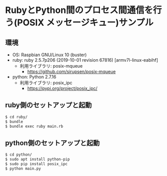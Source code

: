 # RubyとPython間のプロセス間通信を行う(POSIX メッセージキュー)サンプル

## 環境

- OS: Raspbian GNU/Linux 10 (buster)
- ruby: ruby 2.5.7p206 (2019-10-01 revision 67816) [armv7l-linux-eabihf]
  - 利用ライブラリ: posix-mqueue
    - https://github.com/sirupsen/posix-mqueue
- python: Python 2.7.16
  - 利用ライブラリ: posix_ipc
    -  https://pypi.org/project/posix_ipc/

## ruby側のセットアップと起動

```bash
$ cd ruby/
$ bundle
$ bundle exec ruby main.rb
```

## python側のセットアップと起動

```bash
$ cd python/
$ sudo apt install python-pip
$ sudo pip install posix_ipc
$ python main.py
```
